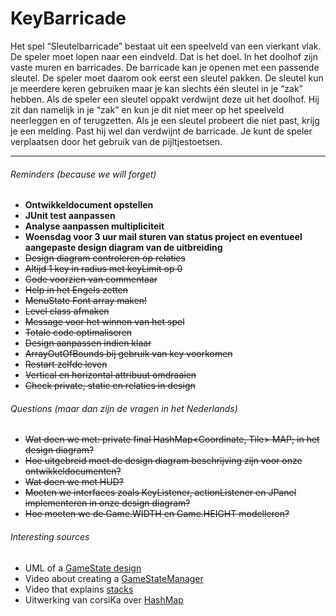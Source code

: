 # KeyBarricade
Het spel “Sleutelbarricade” bestaat uit een speelveld van een vierkant vlak. De speler moet lopen naar een eindveld. Dat is het doel. In het doolhof zijn vaste muren en barricades. De barricade kan je openen met een passende sleutel. De speler moet daarom ook eerst een sleutel pakken. De sleutel kun je meerdere keren gebruiken maar je kan slechts één sleutel in je “zak” hebben. Als de speler een sleutel oppakt verdwijnt deze uit het doolhof. Hij zit dan namelijk in je “zak” en kun je dit niet meer op het speelveld neerleggen en of terugzetten. Als je een sleutel probeert die niet past, krijg je een melding. Past hij wel dan verdwijnt de barricade. Je kunt de speler verplaatsen door het gebruik van de pijltjestoetsen.

***

###### Reminders (because we will forget)
+ **Ontwikkeldocument opstellen**
+ **JUnit test aanpassen**
+ **Analyse aanpassen multipliciteit**
+ **Woensdag voor 3 uur mail sturen van status project en eventueel aangepaste design diagram van de uitbreiding**
+ ~~Design diagram controleren op relaties~~
+ ~~Altijd 1 key in radius met keyLimit op 0~~
+ ~~Code voorzien van commentaar~~
+ ~~Help in het Engels zetten~~
+ ~~MenuState Font array maken!~~
+ ~~Level class afmaken~~
+ ~~Message voor het winnen van het spel~~
+ ~~Totale code optimaliseren~~
+ ~~Design aanpassen indien klaar~~
+ ~~ArrayOutOfBounds bij gebruik van key voorkomen~~
+ ~~Restart zelfde leven~~
+ ~~Vertical en horizontal attribuut omdraaien~~
+ ~~Check private, static en relaties in design~~

###### Questions (maar dan zijn de vragen in het Nederlands)
+ ~~Wat doen we met: private final HashMap<Coordinate, Tile> MAP; in het design diagram?~~
+ ~~Hoe uitgebreid moet de design diagram beschrijving zijn voor onze ontwikkeldocumenten?~~
+ ~~Wat doen we met HUD?~~
+ ~~Moeten we interfaces zoals KeyListener, actionListener en JPanel implementeren in onze design diagram?~~
+ ~~Hoe moeten we de Game.WIDTH en Game.HEIGHT modelleren?~~

###### Interesting sources
+ UML of a [GameState design](http://blog.nuclex-games.com/tutorials/cxx/game-state-management/)
+ Video about creating a [GameStateManager](https://www.youtube.com/watch?v=OCcZUO4Zf6o)
+ Video that explains [stacks](https://www.youtube.com/watch?v=8TMBjfS8wY0)
+ Uitwerking van corsiKa over [HashMap](http://stackoverflow.com/questions/7150624/how-to-make-a-tile-based-map-from-an-array-in-java)
